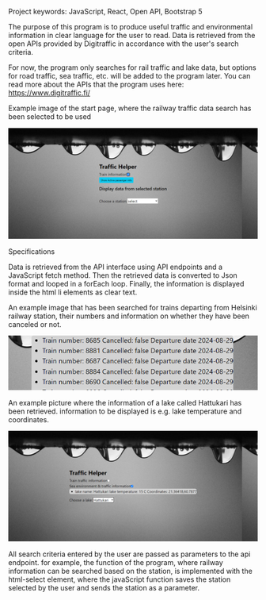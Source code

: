 Project keywords: JavaScript, React, Open API, Bootstrap 5

The purpose of this program is to produce useful traffic and environmental information in clear language for the user to read. Data is retrieved from the open APIs provided by Digitraffic in accordance with the user's search criteria.

For now, the program only searches for rail traffic and lake data, but options for road traffic, sea traffic, etc. will be added to the program later.
You can read more about the APIs that the program uses here: https://www.digitraffic.fi/

Example image of the start page, where the railway traffic data search has been selected to be used

![alt text](traffic.png)

Specifications

Data is retrieved from the API interface using API endpoints and a JavaScript fetch method.
Then the retrieved data is converted to Json format and looped in a forEach loop. Finally, the information is displayed inside the html li elements as clear text.

An example image that has been searched for trains departing from Helsinki railway station, their numbers and information on whether they have been canceled or not.

![alt text](traffic2.png)

An example picture where the information of a lake called Hattukari has been retrieved. information to be displayed is e.g. lake temperature and coordinates.

![alt text](traffic3.png)


All search criteria entered by the user are passed as parameters to the api endpoint. for example, the function of the program, where railway information can be searched based on the station, is implemented with the html-select element, where the javaScript function saves the station selected by the user and sends the station as a parameter.

